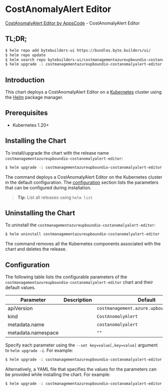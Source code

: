 # CostAnomalyAlert Editor

[CostAnomalyAlert Editor by AppsCode](https://byte.builders) - CostAnomalyAlert Editor

## TL;DR;

```bash
$ helm repo add bytebuilders-ui https://bundles.byte.builders/ui/
$ helm repo update
$ helm search repo bytebuilders-ui/costmanagementazureupboundio-costanomalyalert-editor --version=v0.4.18
$ helm upgrade -i costmanagementazureupboundio-costanomalyalert-editor bytebuilders-ui/costmanagementazureupboundio-costanomalyalert-editor -n default --create-namespace --version=v0.4.18
```

## Introduction

This chart deploys a CostAnomalyAlert Editor on a [Kubernetes](http://kubernetes.io) cluster using the [Helm](https://helm.sh) package manager.

## Prerequisites

- Kubernetes 1.20+

## Installing the Chart

To install/upgrade the chart with the release name `costmanagementazureupboundio-costanomalyalert-editor`:

```bash
$ helm upgrade -i costmanagementazureupboundio-costanomalyalert-editor bytebuilders-ui/costmanagementazureupboundio-costanomalyalert-editor -n default --create-namespace --version=v0.4.18
```

The command deploys a CostAnomalyAlert Editor on the Kubernetes cluster in the default configuration. The [configuration](#configuration) section lists the parameters that can be configured during installation.

> **Tip**: List all releases using `helm list`

## Uninstalling the Chart

To uninstall the `costmanagementazureupboundio-costanomalyalert-editor`:

```bash
$ helm uninstall costmanagementazureupboundio-costanomalyalert-editor -n default
```

The command removes all the Kubernetes components associated with the chart and deletes the release.

## Configuration

The following table lists the configurable parameters of the `costmanagementazureupboundio-costanomalyalert-editor` chart and their default values.

|     Parameter      | Description |                       Default                        |
|--------------------|-------------|------------------------------------------------------|
| apiVersion         |             | <code>costmanagement.azure.upbound.io/v1beta1</code> |
| kind               |             | <code>CostAnomalyAlert</code>                        |
| metadata.name      |             | <code>costanomalyalert</code>                        |
| metadata.namespace |             | <code>""</code>                                      |


Specify each parameter using the `--set key=value[,key=value]` argument to `helm upgrade -i`. For example:

```bash
$ helm upgrade -i costmanagementazureupboundio-costanomalyalert-editor bytebuilders-ui/costmanagementazureupboundio-costanomalyalert-editor -n default --create-namespace --version=v0.4.18 --set apiVersion=costmanagement.azure.upbound.io/v1beta1
```

Alternatively, a YAML file that specifies the values for the parameters can be provided while
installing the chart. For example:

```bash
$ helm upgrade -i costmanagementazureupboundio-costanomalyalert-editor bytebuilders-ui/costmanagementazureupboundio-costanomalyalert-editor -n default --create-namespace --version=v0.4.18 --values values.yaml
```
